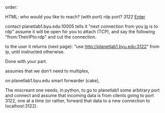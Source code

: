 order:

HTML: who would you like to reach? (with port) rdp port? _3122_
[Enter](Enter.md)

contact planetlab1.byu.edu:10005 tells it "next connection from you [ip](ip.md) is to rdp"
assume it will be open for you to attach (TCP), and say the following "from:TheirIPto:rdp" and cut the connection.

to the user it returns (next page): "use http://planetlab1.byu.edu:3122" from ip, until instructed otherwise.

Done with your part.

assumes that we don't need to multiplex,

on planetlab1.byu.edu smart forwarder (cake),


The miscreant one needs, in python, to go to planetlab1 some arbitrary port and connect and assume that incoming data is from clients going to port 3122, one at a time (or rather, forward that data to a new connection to localhost:3122).